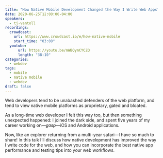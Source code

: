 ```yaml
---
title: "How Native Mobile Development Changed the Way I Write Web Apps"
date: 2020-06-25T12:00:00-04:00
speakers:
  - tj-vantoll
recordings:
  crowdcast:
    url: https://www.crowdcast.io/e/how-native-mobile
    start_time: "03:00"
  youtube:
      url: https://youtu.be/mWBQynCYCZQ
      length: "38:10"
categories:
  - webdev
tags:
  - mobile
  - native mobile
  - webdev
draft: false
---
```


Web developers tend to be unabashed defenders of the web platform, and tend to view native mobile platforms as proprietary, gated and bloated.

As a long-time web developer I felt this way too, but then something unexpected happened: I joined the dark side, and spent five years of my career working on—*gasp*—iOS and Android applications.

Now, like an explorer returning from a multi-year safari—I have so much to share! In this talk I’ll discuss how native development has improved the way I write code for the web, and how you can incorporate the best native app performance and testing tips into your web workflows.
